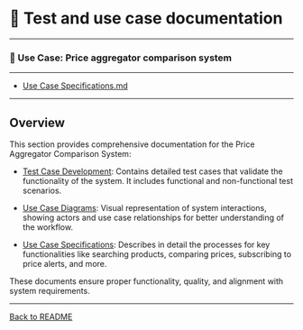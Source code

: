 # 📌 Test and use case documentation

---
### 🎯 Use Case: Price aggregator comparison system

---


* [Use Case Specifications.md](Use%20Case%20Specifications.md)
---

##  Overview

This section provides comprehensive documentation for the Price Aggregator Comparison System:

* [Test Case Development](Test%20Case%20Development.md): Contains detailed test cases that validate the functionality of the system. It includes functional and non-functional test scenarios.

* [Use Case Diagrams](Use%20Case%20Diagrams.md): Visual representation of system interactions, showing actors and use case relationships for better understanding of the workflow.

* [Use Case Specifications](Use%20Case%20Specifications.md): Describes in detail the processes for key functionalities like searching products, comparing prices, subscribing to price alerts, and more.

These documents ensure proper functionality, quality, and alignment with system requirements.

---
[Back to README](../../README.md)